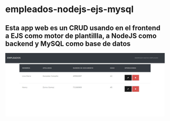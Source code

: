 # empleados-nodejs-ejs-mysql
## Esta app web es un CRUD usando en el frontend a EJS como motor de plantillla, a NodeJS como backend y MySQL como base de datos
<img src=".\src\img\Captura.JPG" alt="">
